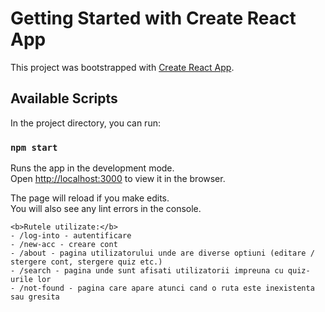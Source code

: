 # Getting Started with Create React App

This project was bootstrapped with [Create React App](https://github.com/facebook/create-react-app).

## Available Scripts

In the project directory, you can run:

### `npm start`

Runs the app in the development mode.\
Open [http://localhost:3000](http://localhost:3000) to view it in the browser.

The page will reload if you make edits.\
You will also see any lint errors in the console.

```
<b>Rutele utilizate:</b>
- /log-into - autentificare
- /new-acc - creare cont
- /about - pagina utilizatorului unde are diverse optiuni (editare / stergere cont, stergere quiz etc.)
- /search - pagina unde sunt afisati utilizatorii impreuna cu quiz-urile lor
- /not-found - pagina care apare atunci cand o ruta este inexistenta sau gresita

```


